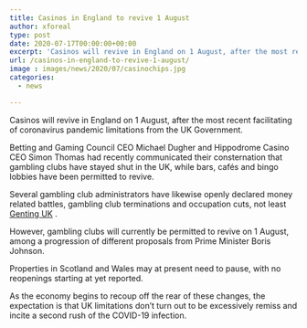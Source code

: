 ```yaml
---
title: Casinos in England to revive 1 August
author: xforeal 
type: post
date: 2020-07-17T00:00:00+00:00
excerpt: 'Casinos will revive in England on 1 August, after the most recent facilitating of coronavirus pandemic limitations from the UK Government '
url: /casinos-in-england-to-revive-1-august/
image : images/news/2020/07/casinochips.jpg
categories:
  - news

---
```

Casinos will revive in England on 1 August, after the most recent facilitating of coronavirus pandemic limitations from the UK Government. 

Betting and Gaming Council CEO Michael Dugher and Hippodrome Casino CEO Simon Thomas had recently communicated their consternation that gambling clubs have stayed shut in the UK, while bars, cafés and bingo lobbies have been permitted to revive. 

Several gambling club administrators have likewise openly declared money related battles, gambling club terminations and occupation cuts, not least [Genting UK][1] . 

However, gambling clubs will currently be permitted to revive on 1 August, among a progression of different proposals from Prime Minister Boris Johnson. 

Properties in Scotland and Wales may at present need to pause, with no reopenings starting at yet reported. 

As the economy begins to recoup off the rear of these changes, the expectation is that UK limitations don&#8217;t turn out to be excessively remiss and incite a second rush of the COVID-19 infection.

 [1]: #